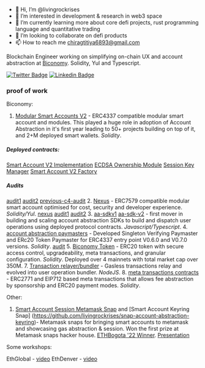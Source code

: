 - 👋 Hi, I’m @livingrockrises
- 👀 I’m interested in development & research in web3 space
- 🌱 I’m currently learning more about core defi projects, rust programming language and quantitative trading
- 💞️ I’m looking to collaborate on defi products
- 📫 How to reach me chiragtitiya6893@gmail.com

<!---
livingrockrises/livingrockrises is a ✨ special ✨ repository because its `README.md` (this file) appears on your GitHub profile.
You can click the Preview link to take a look at your changes.
--->
Blockchain Engineer working on simplifying on-chain UX and account abstraction at [Biconomy](https://biconomy.io/). Solidity, Yul and Typescript.

 [![Twitter Badge](https://img.shields.io/badge/-@0xlivingrock-1ca0f1?style=flat-square&labelColor=1ca0f1&logo=twitter&logoColor=white&link=https://twitter.com/0xlivingrock)](https://twitter.com/0xlivingrock) [![Linkedin Badge](https://img.shields.io/badge/-chirag-t-75110473-blue?style=flat-square&logo=Linkedin&logoColor=white&link=https://www.linkedin.com/in/chirag-t-75110473/)](https://www.linkedin.com/in/chirag-t-75110473/)

### proof of work

Biconomy:
1. [Modular Smart Accounts V2](https://github.com/bcnmy/reflux) -  ERC4337 compatible modular smart account and modules. This played a huge role in adoption of Account Abstraction in it's first year leading to 50+ projects building on top of it, and 2+M deployed smart wallets.  *Solidity*.
##### Deployed contracts:
[Smart Account V2 Implementation](https://contractscan.xyz/contract/0x0000002512019dafb59528b82cb92d3c5d2423ac)
[ECDSA Ownership Module](https://contractscan.xyz/contract/0x0000001c5b32f37f5bea87bdd5374eb2ac54ea8e)
[Session Key Manager](https://contractscan.xyz/contract/0x000002fbffedd9b33f4e7156f2de8d48945e7489)
[Smart Account V2 Factory](https://contractscan.xyz/contract/0x000000a56aaca3e9a4c479ea6b6cd0dbcb6634f5)
##### Audits
[audit1](https://github.com/bcnmy/scw-contracts/blob/dfd6fad093f5c6904f8c0851b4f873d64391cdbb/audits/Biconomy%20Smart%20Account%20And%20Session%20Keys%20-%20Kawach%20Audit%20Report.pdf)
[audit2](https://github.com/bcnmy/scw-contracts/blob/develop/audits/Biconomy%20Smart%20Account%20-%20Zellic%20Audit%20Report.pdf)
[previous-c4-audit](https://github.com/code-423n4/2023-01-biconomy-findings)
2. [Nexus](https://github.com/bcnmy/nexus) - ERC7579 compatible modular smart account optimised for cost, security and developer experience. *Solidity/Yul*.
[nexus](https://contractscan.xyz/contract/0x000000039dfcAd030719B07296710F045F0558f7)
[audit1](https://github.com/bcnmy/nexus/blob/dev/audits/report-cantinacode-biconomy-0708-final.pdf)
[audit2](https://github.com/bcnmy/nexus/blob/dev/audits/CodeHawks-Cyfrin-Competition-170924.pdf)
3. [aa-sdkv1](https://github.com/bcnmy/biconomy-client-sdk) [aa-sdk-v2](https://github.com/bcnmy/sdk) - first mover in building and scaling account abstraction SDKs to build and dispatch user operations using deployed protocol contracts. *Javascript/Typescript*.
4. [account abstraction paymasters](https://github.com/bcnmy/biconomy-paymasters/tree/develop) - Developed Singleton Verifying Paymaster and ERc20 Token Paymaster for ERC4337 entry point V0.6.0 and V0.7.0 versions.  *Solidity*. [audit](https://github.com/bcnmy/biconomy-paymasters/blob/develop/audits/Token%20Paymaster%20-%20Zellic%20Audit%20Report.pdf)
5. [Biconomy Token](https://github.com/bcnmy/biconomy-contracts/tree/master/contracts) - ERC20 token with secure access control, upgradeability, meta transactions, and granular configuration. *Solidity*. Deployed over 4 mainnets with total market cap over 350M.
7. [Transaction relayer/bundler](https://github.com/bcnmy/bundler) - Gasless transactions relay and evolved into user operation bundler. *NodeJS*.
8. [meta transactions contracts](https://github.com/bcnmy/mexa/tree/master/contracts/6/forwarder) - ERC2771 and EIP712 based meta transactions that allows fee abstraction by sponsorship and ERC20 payment modes. *Solidity*.

Other:
1.  [Smart Account Session Metamask Snap](https://github.com/livingrockrises/snap-auto-approvals) and [Smart Account Keyring Snap] (https://github.com/livingrockrises/snap-account-abstraction-keyring)- Metamask snaps for bringing smart accounts to metamask and showcasing gas abstraction & session. Won the first prize at Metamask snaps hacker house. [ETHBogota '22 Winner](https://medium.com/bitdao/bitdao-metamask-snaps-game7-host-bitdaos-first-ever-sozu-haus-hacker-house-43c4c169fb05). [Presentation](https://hackmd.io/f_cLLlgsSJC_hxlEMGpx4A#)

Some workshops:

EthGlobal - [video](https://www.youtube.com/watch?v=xcoAbS4UEOE)
EthDenver - [video](https://www.youtube.com/watch?v=b5bG4He0BkU)
